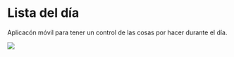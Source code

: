 # Lista del día

Aplicacón móvil para tener un control de las cosas por hacer durante el día.

![](Imagenes/web1.jpg)

